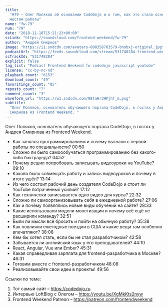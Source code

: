 ```yaml
---
title:
  "#79 – Олег Поляков об основании CodeDojo и о том, как это стало основным
  местом работы"
name: "fw-79"
num: "79"
date: "2018-11-18T15:21:23+00:00"
scLink: "https://soundcloud.com/frontend-weekend/fw-79"
author: "Андрей Смирнов"
image: "https://i1.sndcdn.com/avatars-000358703579-bnobxj-original.jpg"
podcastUrl: "https://feeds.soundcloud.com/stream/531748284-frontend-weekend-fw-79.m4a"
scTrackId: "531748284"
explicit: false
tag_list: "Podcast Frontend Weekend fw codedojo javascript youtube"
license: "cc-by-nc-nd"
playback_count: "6153"
download_count: "49"
favoritings_count: "85"
reposts_count: "7"
comment_count: "3"
waveform_url: "https://w1.sndcdn.com/98taHr3HPjhT_m.png"
subtitle:
  "Олег Поляков, основатель обучающего портала CodeDojo, в гостях у Андрея
  Смирнова из Frontend Weekend. "
---
```


Олег Поляков, основатель обучающего портала CodeDojo, в гостях у Андрея Смирнова
из Frontend Weekend.

- Как занялся программированием и почему выгнали с первой работы по
  специальности? <timecode sec="50">00:50</timecode>
- Сложно ли было самоообучаться программированию без какого-либо бэкграунда?
  <timecode sec="292">04:52</timecode>
- Почему решил попробовать записывать видеоуроки на YouTube?
  <timecode sec="550">09:10</timecode>
- Каково было совмещать работу и запись видеоуроков и почему в итоге ушёл?
  <timecode sec="794">13:14</timecode>
- Из чего состоит рабочий день создателя CodeDojo и стоит ли YouTube потраченных
  усилий? <timecode sec="1032">17:12</timecode>
- Как технически записывается одно видео для курса?
  <timecode sec="1352">22:32</timecode>
- Сложно ли самоорганизовывать себя в ежедневной работе?
  <timecode sec="1626">27:06</timecode>
- Как и почему появлялись новые виды обучений на сайте?
  <timecode sec="1713">28:33</timecode>
- Какие использовали модели монетизации и почему всё ещё не расширили команду?
  <timecode sec="1971">32:51</timecode>
- Были ли мысли всё бросить и пойти на обычную работу?
  <timecode sec="2138">35:38</timecode>
- Как повлияли ежегодные поездки в США и какие вещи там особенно впечатляют?
  <timecode sec="2288">38:08</timecode>
- Кем бы хотел стать, если бы не стал разработчиком?
  <timecode sec="2578">42:58</timecode>
- Забывается ли английский язык у его преподавателей?
  <timecode sec="2650">44:10</timecode>
- React, Angular, Vue или Ember? <timecode sec="2731">45:31</timecode>
- Какая справедливая зарплата для frontend-разработчика в Москве?
  <timecode sec="2791">46:31</timecode>
- Готовим вместе с frontend-разработчиком <timecode sec="2888">48:08</timecode>
- Реализовывайте свои идеи в проекты! <timecode sec="2996">49:56</timecode>

Ссылки по теме:

1. Тот самый сайт – <https://codedojo.ru>
2. Интервью LoftBlog с Олегом – <https://youtu.be/XgMkKts2nyw>
3. Frontend Weekend Patreon – <https://patreon.com/frontendweekend>
